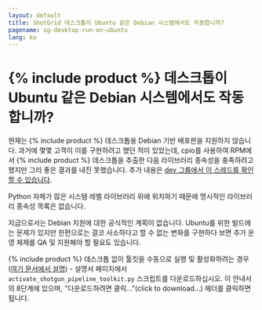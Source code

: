 ```yaml
---
layout: default
title: ShotGrid 데스크톱이 Ubuntu 같은 Debian 시스템에서도 작동합니까?
pagename: sg-desktop-run-on-ubuntu
lang: ko
---
```


# {% include product %} 데스크톱이 Ubuntu 같은 Debian 시스템에서도 작동합니까?

현재는 {% include product %} 데스크톱용 Debian 기반 배포판을 지원하지 않습니다.
과거에 몇몇 고객이 이를 구현하려고 했던 적이 있었는데, cpio를 사용하여 RPM에서 {% include product %} 데스크톱을 추출한 다음 라이브러리 종속성을 충족하려고 했지만 그리 좋은 결과를 내진 못했습니다. 추가 내용은 [dev 그룹에서 이 스레드를 확인할 수 있습니다](https://groups.google.com/a/shotgunsoftware.com/d/msg/shotgun-dev/nNBg4CKNBLc/naiGlJowBAAJ).

Python 자체가 많은 시스템 레벨 라이브러리 위에 위치하기 때문에 명시적인 라이브러리 종속성 목록은 없습니다.

지금으로서는 Debian 지원에 대한 공식적인 계획이 없습니다. Ubuntu를 위한 빌드에는 문제가 있지만 한편으로는 결코 사소하다고 할 수 없는 변화를 구현하다 보면 추가 운영 체제를 QA 및 지원해야 할 필요도 있습니다.

{% include product %} 데스크톱 없이 툴킷을 수동으로 실행 및 활성화하려는 경우([여기 문서에서 설명](https://support.shotgunsoftware.com/hc/ko/articles/219033208#Step%208.%20Run%20the%20activation%20script)) - 설명서 페이지에서 `activate_shotgun_pipeline_toolkit.py` 스크립트를 다운로드하십시오. 이 안내서의 8단계에 있으며, "다운로드하려면 클릭..."(click to download...) 헤더를 클릭하면 됩니다.


